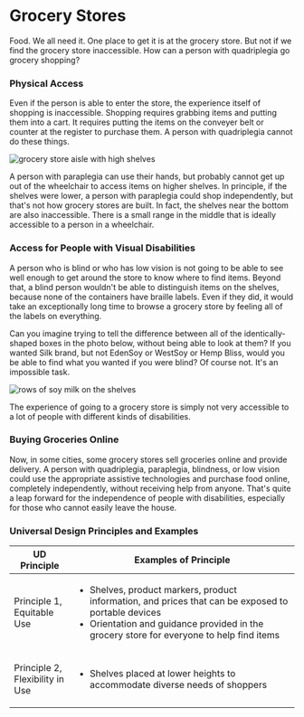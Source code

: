 # Grocery Stores

Food. We all need it. One place to get it is at the grocery store. But not if we find the grocery store inaccessible. How can a person with quadriplegia go grocery shopping?&#x20;

### Physical Access

Even if the person is able to enter the store, the experience itself of shopping is inaccessible. Shopping requires grabbing items and putting them into a cart. It requires putting the items on the conveyer belt or counter at the register to purchase them. A person with quadriplegia cannot do these things.&#x20;

![grocery store aisle with high shelves](https://dequeuniversity.com/assets/images/accessibility_fundamentals/grocery-store.jpg)

A person with paraplegia can use their hands, but probably cannot get up out of the wheelchair to access items on higher shelves. In principle, if the shelves were lower, a person with paraplegia could shop independently, but that's not how grocery stores are built. In fact, the shelves near the bottom are also inaccessible. There is a small range in the middle that is ideally accessible to a person in a wheelchair.

### Access for People with Visual Disabilities

A person who is blind or who has low vision is not going to be able to see well enough to get around the store to know where to find items. Beyond that, a blind person wouldn't be able to distinguish items on the shelves, because none of the containers have braille labels. Even if they did, it would take an exceptionally long time to browse a grocery store by feeling all of the labels on everything.

Can you imagine trying to tell the difference between all of the identically-shaped boxes in the photo below, without being able to look at them? If you wanted Silk brand, but not EdenSoy or WestSoy or Hemp Bliss, would you be able to find what you wanted if you were blind? Of course not. It's an impossible task.

![rows of soy milk on the shelves](https://dequeuniversity.com/assets/images/accessibility_fundamentals/grocery-store-milk-alternatives-700.jpg)

The experience of going to a grocery store is simply not very accessible to a lot of people with different kinds of disabilities.

### Buying Groceries Online

Now, in some cities, some grocery stores sell groceries online and provide delivery. A person with quadriplegia, paraplegia, blindness, or low vision could use the appropriate assistive technologies and purchase food online, completely independently, without receiving help from anyone. That's quite a leap forward for the independence of people with disabilities, especially for those who cannot easily leave the house.

### Universal Design Principles and Examples

| UD Principle                               | Examples of Principle                                                                                                                                                                                              |
| ------------------------------------------ | ------------------------------------------------------------------------------------------------------------------------------------------------------------------------------------------------------------------ |
| <p>Principle 1, <br>Equitable Use</p>      | <ul><li>Shelves, product markers, product information, and prices that can be exposed to portable devices</li><li>Orientation and guidance provided in the grocery store for everyone to help find items</li></ul> |
| <p>Principle 2, <br>Flexibility in Use</p> | <ul><li>Shelves placed at lower heights to accommodate diverse needs of shoppers</li></ul>                                                                                                                         |
